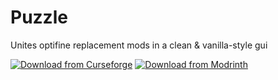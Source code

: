 # Puzzle
Unites optifine replacement mods in a clean &amp; vanilla-style gui

[![Download from Curseforge](https://cf.way2muchnoise.eu/full_563977_downloads%20on%20Curseforge.svg?badge_style=for_the_badge)](https://www.curseforge.com/minecraft/mc-mods/puzzle) [![Download from Modrinth](https://img.shields.io/modrinth/dt/puzzle?color=4&label=Download%20from%20Modrinth&style=for-the-badge)](https://modrinth.com/mod/puzzle) 
